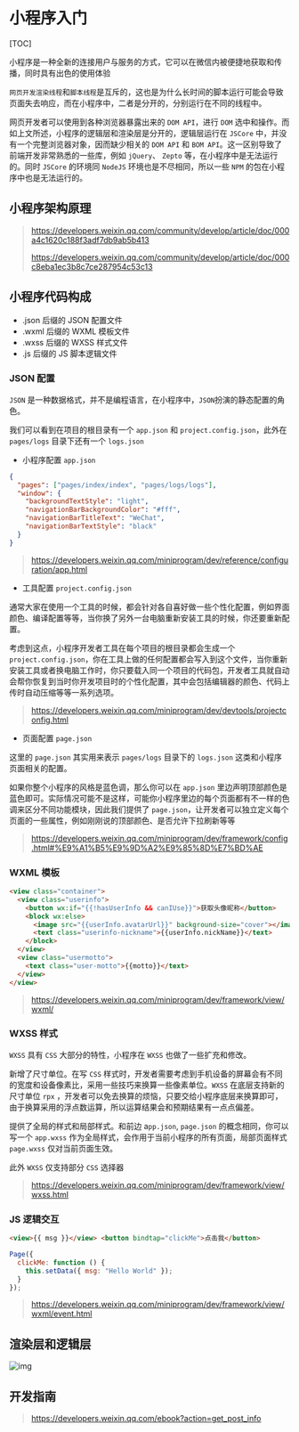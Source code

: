 # 小程序入门

[TOC]

小程序是一种全新的连接用户与服务的方式，它可以在微信内被便捷地获取和传播，同时具有出色的使用体验

`网页开发渲染线程`和`脚本线程`是互斥的，这也是为什么长时间的脚本运行可能会导致页面失去响应，而在小程序中，二者是分开的，分别运行在不同的线程中。

网页开发者可以使用到各种浏览器暴露出来的 `DOM API`，进行 `DOM` 选中和操作。而如上文所述，小程序的逻辑层和渲染层是分开的，逻辑层运行在 `JSCore` 中，并没有一个完整浏览器对象，因而缺少相关的 `DOM API` 和 `BOM API`。这一区别导致了前端开发非常熟悉的一些库，例如 `jQuery`、 `Zepto` 等，在小程序中是无法运行的。同时 `JSCore` 的环境同 `NodeJS` 环境也是不尽相同，所以一些 `NPM` 的包在小程序中也是无法运行的。

## 小程序架构原理

> <https://developers.weixin.qq.com/community/develop/article/doc/000a4c1620c188f3adf7db9ab5b413>
>
> <https://developers.weixin.qq.com/community/develop/article/doc/000c8eba1ec3b8c7ce287954c53c13>

## 小程序代码构成

- .json 后缀的 JSON 配置文件
- .wxml 后缀的 WXML 模板文件
- .wxss 后缀的 WXSS 样式文件
- .js 后缀的 JS 脚本逻辑文件

### JSON 配置

`JSON` 是一种数据格式，并不是编程语言，在小程序中，`JSON`扮演的静态配置的角色。

我们可以看到在项目的根目录有一个 `app.json` 和 `project.config.json`，此外在 `pages/logs` 目录下还有一个 `logs.json`

- 小程序配置 `app.json`

```json
{
  "pages": ["pages/index/index", "pages/logs/logs"],
  "window": {
    "backgroundTextStyle": "light",
    "navigationBarBackgroundColor": "#fff",
    "navigationBarTitleText": "WeChat",
    "navigationBarTextStyle": "black"
  }
}
```

> <https://developers.weixin.qq.com/miniprogram/dev/reference/configuration/app.html>

- 工具配置 `project.config.json`

通常大家在使用一个工具的时候，都会针对各自喜好做一些个性化配置，例如界面颜色、编译配置等等，当你换了另外一台电脑重新安装工具的时候，你还要重新配置。

考虑到这点，小程序开发者工具在每个项目的根目录都会生成一个 `project.config.json`，你在工具上做的任何配置都会写入到这个文件，当你重新安装工具或者换电脑工作时，你只要载入同一个项目的代码包，开发者工具就自动会帮你恢复到当时你开发项目时的个性化配置，其中会包括编辑器的颜色、代码上传时自动压缩等等一系列选项。

> <https://developers.weixin.qq.com/miniprogram/dev/devtools/projectconfig.html>

- 页面配置 `page.json`

这里的 `page.json` 其实用来表示 `pages/logs` 目录下的 `logs.json` 这类和小程序页面相关的配置。

如果你整个小程序的风格是蓝色调，那么你可以在 `app.json` 里边声明顶部颜色是蓝色即可。实际情况可能不是这样，可能你小程序里边的每个页面都有不一样的色调来区分不同功能模块，因此我们提供了 `page.json`，让开发者可以独立定义每个页面的一些属性，例如刚刚说的顶部颜色、是否允许下拉刷新等等

> <https://developers.weixin.qq.com/miniprogram/dev/framework/config.html#%E9%A1%B5%E9%9D%A2%E9%85%8D%E7%BD%AE>

### WXML 模板

```html
<view class="container">
  <view class="userinfo">
    <button wx:if="{{!hasUserInfo && canIUse}}">获取头像昵称</button>
    <block wx:else>
      <image src="{{userInfo.avatarUrl}}" background-size="cover"></image>
      <text class="userinfo-nickname">{{userInfo.nickName}}</text>
    </block>
  </view>
  <view class="usermotto">
    <text class="user-motto">{{motto}}</text>
  </view>
</view>
```

> <https://developers.weixin.qq.com/miniprogram/dev/framework/view/wxml/>

### WXSS 样式

`WXSS` 具有 `CSS` 大部分的特性，小程序在 `WXSS` 也做了一些扩充和修改。

新增了尺寸单位。在写 `CSS` 样式时，开发者需要考虑到手机设备的屏幕会有不同的宽度和设备像素比，采用一些技巧来换算一些像素单位。`WXSS` 在底层支持新的尺寸单位 `rpx` ，开发者可以免去换算的烦恼，只要交给小程序底层来换算即可，由于换算采用的浮点数运算，所以运算结果会和预期结果有一点点偏差。

提供了全局的样式和局部样式。和前边 a`pp.json`, `page.json` 的概念相同，你可以写一个 `app.wxss` 作为全局样式，会作用于当前小程序的所有页面，局部页面样式 `page.wxss` 仅对当前页面生效。

此外 `WXSS` 仅支持部分 `CSS` 选择器

> <https://developers.weixin.qq.com/miniprogram/dev/framework/view/wxss.html>

### JS 逻辑交互

```html
<view>{{ msg }}</view> <button bindtap="clickMe">点击我</button>
```

```js
Page({
  clickMe: function () {
    this.setData({ msg: "Hello World" });
  }
});
```

> <https://developers.weixin.qq.com/miniprogram/dev/framework/view/wxml/event.html>

## 渲染层和逻辑层

![img](https://res.wx.qq.com/wxdoc/dist/assets/img/4-1.ad156d1c.png)

## 开发指南

> <https://developers.weixin.qq.com/ebook?action=get_post_info>

